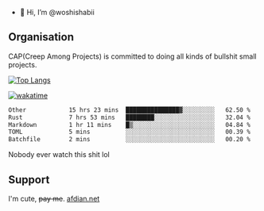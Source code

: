 - 👋 Hi, I’m @woshishabii

## Organisation

CAP(Creep Among Projects) is committed to doing all kinds of bullshit small projects.

[![Top Langs](https://github-readme-stats.vercel.app/api/top-langs/?username=woshishabii&layout=compact)](https://github.com/anuraghazra/github-readme-stats)

[![wakatime](https://wakatime.com/badge/user/34d02784-acc1-4a16-82d7-33fdb53c4ed6.svg)](https://wakatime.com/@34d02784-acc1-4a16-82d7-33fdb53c4ed6)


<!--START_SECTION:waka-->

```txt
Other            15 hrs 23 mins  ███████████████▓░░░░░░░░░   62.50 %
Rust             7 hrs 53 mins   ████████░░░░░░░░░░░░░░░░░   32.04 %
Markdown         1 hr 11 mins    █▒░░░░░░░░░░░░░░░░░░░░░░░   04.84 %
TOML             5 mins          ░░░░░░░░░░░░░░░░░░░░░░░░░   00.39 %
Batchfile        2 mins          ░░░░░░░░░░░░░░░░░░░░░░░░░   00.20 %
```

<!--END_SECTION:waka-->

Nobody ever watch this shit lol

## Support
I'm cute, ~~pay me~~.
[afdian.net](https://afdian.com/a/woshishabi)

<!---
woshishabii/woshishabii is a ✨ special ✨ repository because its `README.md` (this file) appears on your GitHub profile.
You can click the Preview link to take a look at your changes.
--->
